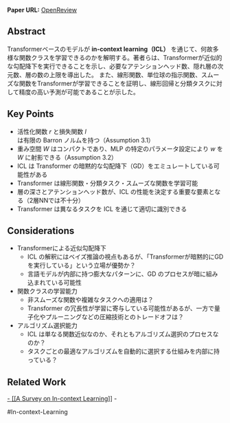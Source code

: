 **Paper URL:** [OpenReview](https://openreview.net/forum?id=rJkGOARXns&referrer=%5Bthe%20profile%20of%20Bo%20Jiang%5D(%2Fprofile%3Fid%3D~Bo_Jiang2))


## Abstract
Transformerベースのモデルが **in-context learning（ICL）** を通じて、何故多様な関数クラスを学習できるのかを解明する。著者らは、Transformerが近似的な勾配降下を実行できることを示し、必要なアテンションヘッド数、隠れ層の次元数、層の数の上限を導出した。
また、線形関数、単位球の指示関数、スムーズな関数をTransformerが学習できることを証明し、線形回帰と分類タスクに対して精度の高い予測が可能であることが示した。 


## Key Points
- 活性化関数 $r$ と損失関数 $l$ は有限の Barron ノルムを持つ（Assumption 3.1）
- 重み空間 $W$ はコンパクトであり、MLP の特定のパラメータ設定により $w$ を $W$ に射影できる（Assumption 3.2）
- ICL は Transformer の暗黙的な勾配降下（GD）をエミュレートしている可能性がある
- Transformer は線形関数・分類タスク・スムーズな関数を学習可能
- 層の深さとアテンションヘッド数が、ICL の性能を決定する重要な要素となる（2層NNでは不十分）
- Transformer は異なるタスクを ICL を通じて適切に識別できる


## Considerations
- Transformerによる近似勾配降下
	- ICL の解釈にはベイズ推論の視点もあるが、「Transformerが暗黙的にGDを実行している」という立場が優勢か？
	- 言語モデルが内部に持つ膨大なパターンに、GD のプロセスが暗に組み込まれている可能性
- 関数クラスの学習能力
    - 非スムーズな関数や複雑なタスクへの適用は？
    - Transformer の冗長性が学習に寄与している可能性があるが、一方で量子化やプルーニングなどの圧縮技術とのトレードオフは？
- アルゴリズム選択能力
	- ICL は単なる関数近似なのか、それともアルゴリズム選択のプロセスなのか？
	- タスクごとの最適なアルゴリズムを自動的に選択する仕組みを内部に持っている？


## Related Work 
[- [[A Survey on In-context Learning]]](https://arxiv.org/abs/2301.00234)
	- 


#In-context-Learning
